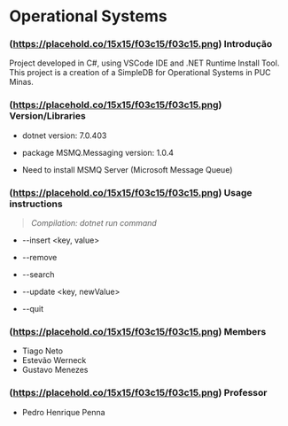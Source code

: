 # Operational Systems

### (https://placehold.co/15x15/f03c15/f03c15.png) Introdução

Project developed in C#, using VSCode IDE and .NET Runtime Install Tool.
This project is a creation of a SimpleDB for Operational Systems in PUC Minas.

### (https://placehold.co/15x15/f03c15/f03c15.png) Version/Libraries

* dotnet version: 7.0.403

* package MSMQ.Messaging version: 1.0.4

* Need to install MSMQ Server (Microsoft Message Queue) 

### (https://placehold.co/15x15/f03c15/f03c15.png) Usage instructions

> *Compilation: dotnet run command*

* --insert <key, value>

* --remove <value>

* --search <value>

* --update <key, newValue>

* --quit

### (https://placehold.co/15x15/f03c15/f03c15.png) Members

* Tiago Neto
* Estevão Werneck
* Gustavo Menezes

### (https://placehold.co/15x15/f03c15/f03c15.png) Professor

* Pedro Henrique Penna
